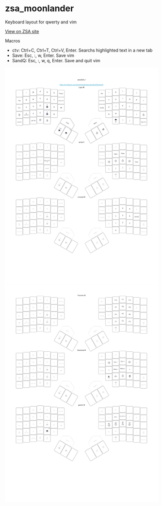 # zsa_moonlander
Keyboard layout for qwerty and vim

[View on ZSA site](https://configure.zsa.io/moonlander/layouts/oGgVZ/latest/0)

Macros
- ctv: Ctrl+C, Ctrl+T, Ctrl+V, Enter. Searchs highlighted text in a new tab
- Save: Esc, :, w, Enter. Save vim
- SandQ: Esc, :, w, q, Enter. Save and quit vim

![](assets/page1.png)
![](assets/page2.png)
